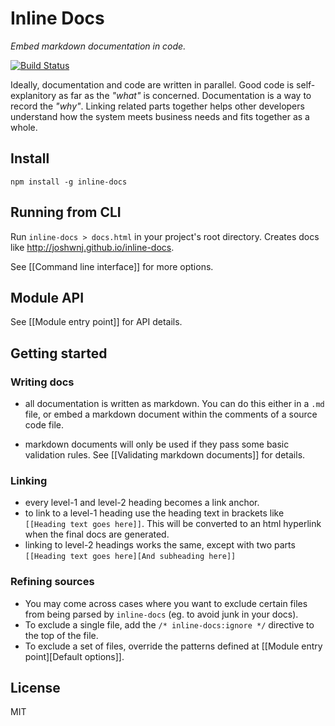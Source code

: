 Inline Docs
====

_Embed markdown documentation in code._

[![Build Status](https://secure.travis-ci.org/joshwnj/inline-docs.png)](http://travis-ci.org/joshwnj/inline-docs)

Ideally, documentation and code are written in parallel. Good code is self-explanitory as far as the _"what"_ is concerned. Documentation is a way to record the _"why"_. Linking related parts together helps other developers understand how the system meets business needs and fits together as a whole.

Install
----

`npm install -g inline-docs`


Running from CLI
----

Run `inline-docs > docs.html` in your project's root directory. Creates docs like <http://joshwnj.github.io/inline-docs>.

See [[Command line interface]] for more options.


Module API
----

See [[Module entry point]] for API details.


Getting started
----

### Writing docs

- all documentation is written as markdown. You can do this either in a `.md` file, or embed a markdown document within the comments of a source code file.

- markdown documents will only be used if they pass some basic validation rules. See [[Validating markdown documents]] for details.


### Linking

- every level-1 and level-2 heading becomes a link anchor.
- to link to a level-1 heading use the heading text in brackets like `[[Heading text goes here]]`. This will be converted to an html hyperlink when the final docs are generated.
- linking to level-2 headings works the same, except with two parts `[[Heading text goes here][And subheading here]]`


### Refining sources

- You may come across cases where you want to exclude certain files from being parsed by `inline-docs` (eg. to avoid junk in your docs).
- To exclude a single file, add the `/* inline-docs:ignore */` directive to the top of the file.
- To exclude a set of files, override the patterns defined at [[Module entry point][Default options]].

License
----

MIT
